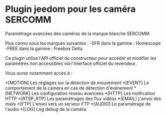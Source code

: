 # Plugin jeedom pour les caméra SERCOMM

Paramétrage avancées des caméras de la marque blanche SERCOMM

Plus connu sous les marques suivantes :
-SFR dans la gamme : Homescope
-FREE dans la gamme : Freebox Delta

Ce plugin utilise l'API officiel du constructeur pour accéder et modifier les paramètres non accessibles via l'interface officiel du revendeur.

Vous aurez notamment accès à :

*[MOTION] Les réglages sur la détection de mouvement
*[EVENT] Le comportement de la caméra en cas de détection d'évènement
*[NETWORK] Les configuration réseau avancées
*[HTTP] Les notification HTTP
*[RTSP_RTP] Les paramétrages des flux vidéos
*[EMAIL] L'envoi des mails
*[FTP] L'envoi vers un serveur FTP
*[AUDIO] Le paramétrage de l'audio
*[LOG] Log debug de la caméra
